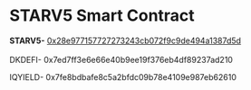 # STARV5 Smart Contract

**STARV5-** [0x28e977157727273243cb072f9c9de494a1387d5d](https://polygonscan.com/address/0x28e977157727273243cb072f9c9de494a1387d5d)\
\
DKDEFI- 0x7ed7ff3e6e66e40b9ee19f376eb4df89237ad210&#x20;

IQYIELD- 0x7fe8bdbafe8c5a2bfdc09b78e4109e987eb62610
